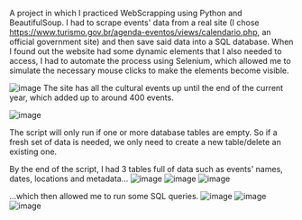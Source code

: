 A project in which I practiced WebScrapping using Python and BeautifulSoup. I had to scrape events' data from a real site (I chose https://www.turismo.gov.br/agenda-eventos/views/calendario.php, an official government site) and then save said data into a SQL database. When I found out the website had some dynamic elements that I also needed to access, I had to automate the process using Selenium, which allowed me to simulate the necessary mouse clicks to make the elements become visible.

![image](https://github.com/user-attachments/assets/6e29de3b-1ed2-42fb-986e-407b530ea0d4)
The site has all the cultural events up until the end of the current year, which added up to around 400 events.

![image](https://github.com/user-attachments/assets/82497349-bec0-4b75-8b8b-32704a5acc3e)

The script will only run if one or more database tables are empty. So if a fresh set of data is needed, we only need to create a new table/delete an existing one.

By the end of the script, I had 3 tables full of data such as events' names, dates, locations and metadata...
![image](https://github.com/user-attachments/assets/bc0362a6-ec68-4403-b098-52253d31f2d8)
![image](https://github.com/user-attachments/assets/5f56e08e-a1a4-459e-9ce9-e6d37e31ec95)
![image](https://github.com/user-attachments/assets/4c85539c-1170-4b34-9aa8-2be893de6d12)


...which then allowed me to run some SQL queries.
![image](https://github.com/user-attachments/assets/154101e1-086e-4e80-b88e-a13072afb14b)
![image](https://github.com/user-attachments/assets/e9fed401-2d64-4d1c-913a-da6c0f455c79)
![image](https://github.com/user-attachments/assets/dd97152d-7e99-45f5-a604-32e37e9e024d)


